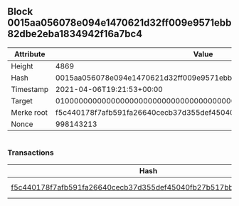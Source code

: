 ## Block 0015aa056078e094e1470621d32ff009e9571ebb82dbe2eba1834942f16a7bc4

Attribute | Value
--- | ---
Height | 4869
Hash | 0015aa056078e094e1470621d32ff009e9571ebb82dbe2eba1834942f16a7bc4
Timestamp | 2021-04-06T19:21:53+00:00
Target | 0100000000000000000000000000000000000000000000000000000000000000
Merke root | f5c440178f7afb591fa26640cecb37d355def45040fb27b517bba2b33340805f
Nonce | 998143213

```

```

### Transactions

Hash | Amount
--- | ---
[f5c440178f7afb591fa26640cecb37d355def45040fb27b517bba2b33340805f](f5c440178f7afb591fa26640cecb37d355def45040fb27b517bba2b33340805f.md) | 10.00000000 SKEPTI 
